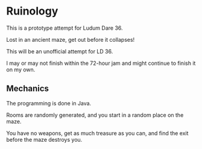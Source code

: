 # Ruinology
This is a prototype attempt for Ludum Dare 36.

Lost in an ancient maze, get out before it collapses!

This will be an unofficial attempt for LD 36. 

I may or may not finish within the 72-hour jam and might continue to finish it on my own.

## Mechanics
The programming is done in Java.

Rooms are randomly generated, and you start in a random place on the maze.

You have no weapons, get as much treasure as you can, and find the exit before the maze destroys you.
